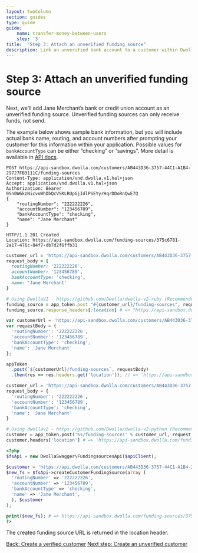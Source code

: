 ```yaml
---
layout: twoColumn
section: guides
type: guide
guide:
    name: transfer-money-between-users
    step: '3'
title:  "Step 3: Attach an unverified funding source"
description: Link an unverified bank account to a customer within Dwolla's bank transfer API.
---
```


# Step 3: Attach an unverified funding source

Next, we’ll add Jane Merchant’s bank or credit union account as an unverified funding source.  Unverified funding sources can only receive funds, not send.

The example below shows sample bank information, but you will include actual bank name, routing, and account numbers after prompting your customer for this information within your application. Possible values for `bankAccountType` can be either “checking” or “savings”. More detail is available in [API docs](https://docsv2.dwolla.com/#create-a-funding-source-for-a-customer).

```raw
POST https://api-sandbox.dwolla.com/customers/AB443D36-3757-44C1-A1B4-29727FB3111C/funding-sources
Content-Type: application/vnd.dwolla.v1.hal+json
Accept: application/vnd.dwolla.v1.hal+json
Authorization: Bearer 0Sn0W6kzNicvoWhDbQcVSKLRUpGjIdlPSEYyrHqrDDoRnQwE7Q
{
    "routingNumber": "222222226",
    "accountNumber": "123456789",
    "bankAccountType": "checking",
    "name": "Jane Merchant"
}

HTTP/1.1 201 Created
Location: https://api-sandbox.dwolla.com/funding-sources/375c6781-2a17-476c-84f7-db7d2f6ffb31
```

```ruby
customer_url = 'https://api-sandbox.dwolla.com/customers/AB443D36-3757-44C1-A1B4-29727FB3111C'
request_body = {
  routingNumber: '222222226',
  accountNumber: '123456789',
  bankAccountType: 'checking',
  name: 'Jane Merchant'
}

# Using DwollaV2 - https://github.com/Dwolla/dwolla-v2-ruby (Recommended)
funding_source = app_token.post "#{customer_url}/funding-sources", request_body
funding_source.response_headers[:location] # => "https://api-sandbox.dwolla.com/funding-sources/375c6781-2a17-476c-84f7-db7d2f6ffb31"
```

```javascript
var customerUrl = 'https://api-sandbox.dwolla.com/customers/AB443D36-3757-44C1-A1B4-29727FB3111C';
var requestBody = {
  'routingNumber': '222222226',
  'accountNumber': '123456789',
  'bankAccountType': 'checking',
  'name': 'Jane Merchant'
};

appToken
  .post(`${customerUrl}/funding-sources`, requestBody)
  .then(res => res.headers.get('location')); // => 'https://api-sandbox.dwolla.com/funding-sources/375c6781-2a17-476c-84f7-db7d2f6ffb31'
```

```python
customer_url = 'https://api-sandbox.dwolla.com/customers/AB443D36-3757-44C1-A1B4-29727FB3111C'
request_body = {
  'routingNumber': '222222226',
  'accountNumber': '123456789',
  'bankAccountType': 'checking',
  'name': 'Jane Merchant'
}

# Using dwollav2 - https://github.com/Dwolla/dwolla-v2-python (Recommended)
customer = app_token.post('%s/funding-sources' % customer_url, request_body)
customer.headers['location'] # => 'https://api-sandbox.dwolla.com/funding-sources/375c6781-2a17-476c-84f7-db7d2f6ffb31'
```

```php
<?php
$fsApi = new DwollaSwagger\FundingsourcesApi($apiClient);

$customer = 'https://api.dwolla.com/customers/AB443D36-3757-44C1-A1B4-29727FB3111C/funding-sources'
$new_fs = $fsApi->createCustomerFundingSource(array (
  'routingNumber' => '222222226',
  'accountNumber' => '123456789',
  'bankAccountType' => 'checking',
  'name' => 'Jane Merchant',
  ), $customer
);

print($new_fs); # => https://api-sandbox.dwolla.com/funding-sources/375c6781-2a17-476c-84f7-db7d2f6ffb31
?>
```

The created funding source URL is returned in the location header.

<nav class="pager-nav">
    <a href="./create-verified-customer.html">Back: Create a verified customer</a>
    <a href="create-unverified-customer.html">Next step: Create an unverified customer</a>
</nav>
